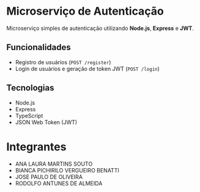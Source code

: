 # Microserviço de Autenticação

Microserviço simples de autenticação utilizando **Node.js**, **Express** e **JWT**.

## Funcionalidades

- Registro de usuários (`POST /register`)
- Login de usuários e geração de token JWT (`POST /login`)

## Tecnologias

- Node.js
- Express
- TypeScript
- JSON Web Token (JWT)

# Integrantes
- ANA LAURA MARTINS SOUTO
- BIANCA PICHIRILO VERGUEIRO BENATTI 
- JOSE PAULO DE OLIVEIRA
- RODOLFO ANTUNES DE ALMEIDA

